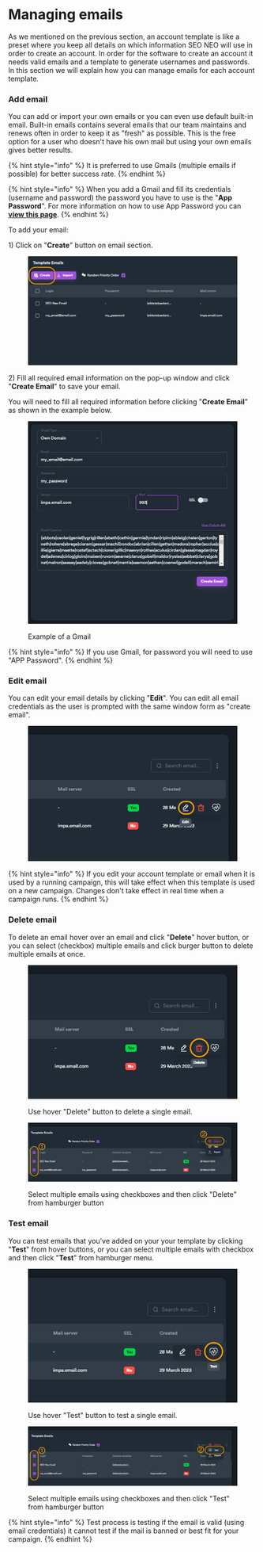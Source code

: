 # Managing emails

As we mentioned on the previous section, an account template is like a preset where you keep all details on which information SEO NEO will use in order to create an account. In order for the software to create an account it needs valid emails and a template to generate usernames and passwords. In this section we will explain how you can manage emails for each account template.

### Add email

You can add or import your own emails or you can even use default built-in email. Built-in emails contains several emails that our team maintains and renews often in order to keep it as "fresh" as possible. This is the free option for a user who doesn't have his own mail but using your own emails gives better results.

{% hint style="info" %}
It is preferred to use Gmails (multiple emails if possible) for better success rate.
{% endhint %}

{% hint style="info" %}
When you add a Gmail and fill its credentials (username and password) the password you have to use is the "**App Password**". For more information on how to use App Password you can [**view this page**](https://support.google.com/accounts/answer/185833?hl=en).
{% endhint %}

To add your email:

1\) Click on "**Create**" button on email section.

<figure><img src="../../.gitbook/assets/create email copy (1).jpg" alt=""><figcaption></figcaption></figure>

2\) Fill all required email information on the pop-up window and click "**Create Email**" to save your email.

You will need to fill all required information before clicking "**Create Email**" as shown in the example below.

<figure><img src="../../.gitbook/assets/create email save popup.JPG" alt=""><figcaption><p>Example of a Gmail</p></figcaption></figure>

{% hint style="info" %}
If you use Gmail, for password you will need to use "APP Password".
{% endhint %}

### Edit email

You can edit your email details by clicking "**Edit**". You can edit all email credentials as the user is prompted with the same window form as "create email".

<figure><img src="../../.gitbook/assets/edit email.jpg" alt=""><figcaption></figcaption></figure>

{% hint style="info" %}
If you edit your account template or email when it is used by a running campaign, this will take effect when this template is used on a new campaign. Changes don't take effect in real time when a campaign runs.
{% endhint %}

### Delete email

To delete an email hover over an email and click "**Delete**" hover button, or you can select (checkbox) multiple emails and click burger button to delete multiple emails at once.

<figure><img src="../../.gitbook/assets/delete email.jpg" alt=""><figcaption><p>Use hover "Delete" button to delete a single email.</p></figcaption></figure>

<figure><img src="../../.gitbook/assets/delete emails.jpg" alt=""><figcaption><p>Select multiple emails using checkboxes and then click "Delete" from hamburger button</p></figcaption></figure>

### Test email

You can test emails that you've added on your your template by clicking "**Test**" from hover buttons, or you can select multiple emails with checkbox and then click "**Test**" from hamburger menu.

<figure><img src="../../.gitbook/assets/email test.jpg" alt=""><figcaption><p>Use hover "Test" button to test a single email.</p></figcaption></figure>

<figure><img src="../../.gitbook/assets/emails test.jpg" alt=""><figcaption><p>Select multiple emails using checkboxes and then click "Test" from hamburger button</p></figcaption></figure>

{% hint style="info" %}
Test process is testing if the email is valid (using email credentials) it cannot test if the mail is banned or best fit for your campaign.
{% endhint %}

